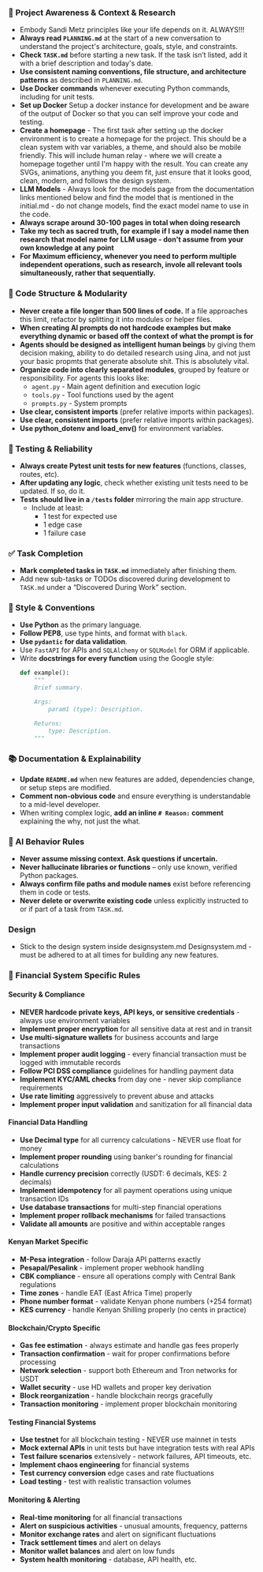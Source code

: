 ### 🔄 Project Awareness & Context & Research
-  Embody Sandi Metz principles like your life depends on it. ALWAYS!!! 
- **Always read `PLANNING.md`** at the start of a new conversation to understand the project's architecture, goals, style, and constraints.
- **Check `TASK.md`** before starting a new task. If the task isn’t listed, add it with a brief description and today's date.
- **Use consistent naming conventions, file structure, and architecture patterns** as described in `PLANNING.md`.
- **Use Docker commands** whenever executing Python commands, including for unit tests.
- **Set up Docker** Setup a docker instance for development and be aware of the output of Docker so that you can self improve your code and testing.
- **Create a homepage** - The first task after setting up the docker environment is to create a homepage for the project. This should be a clean system with var variables, a theme, and should also be mobile friendly. This will include human relay - where we will create a homepage together until I'm happy with the result. You can create any SVGs, animations, anything you deem fit, just ensure that it looks good, clean, modern, and follows the design system.
- **LLM Models** - Always look for the models page from the documentation links mentioned below and find the model that is mentioned in the initial.md - do not change models, find the exact model name to use in the code.
- **Always scrape around 30-100 pages in total when doing research**
- **Take my tech as sacred truth, for example if I say a model name then research that model name for LLM usage - don't assume from your own knowledge at any point** 
- **For Maximum efficiency, whenever you need to perform multiple independent operations, such as research, invole all relevant tools simultaneously, rather that sequentially.**

### 🧱 Code Structure & Modularity
- **Never create a file longer than 500 lines of code.** If a file approaches this limit, refactor by splitting it into modules or helper files.
- **When creating AI prompts do not hardcode examples but make everything dynamic or based off the context of what the prompt is for**
- **Agents should be designed as intelligent human beings** by giving them decision making, ability to do detailed research using Jina, and not just your basic propmts that generate absolute shit. This is absolutely vital.
- **Organize code into clearly separated modules**, grouped by feature or responsibility.
  For agents this looks like:
    - `agent.py` - Main agent definition and execution logic 
    - `tools.py` - Tool functions used by the agent 
    - `prompts.py` - System prompts
- **Use clear, consistent imports** (prefer relative imports within packages).
- **Use clear, consistent imports** (prefer relative imports within packages).
- **Use python_dotenv and load_env()** for environment variables.

### 🧪 Testing & Reliability
- **Always create Pytest unit tests for new features** (functions, classes, routes, etc).
- **After updating any logic**, check whether existing unit tests need to be updated. If so, do it.
- **Tests should live in a `/tests` folder** mirroring the main app structure.
  - Include at least:
    - 1 test for expected use
    - 1 edge case
    - 1 failure case

### ✅ Task Completion
- **Mark completed tasks in `TASK.md`** immediately after finishing them.
- Add new sub-tasks or TODOs discovered during development to `TASK.md` under a “Discovered During Work” section.

### 📎 Style & Conventions
- **Use Python** as the primary language.
- **Follow PEP8**, use type hints, and format with `black`.
- **Use `pydantic` for data validation**.
- Use `FastAPI` for APIs and `SQLAlchemy` or `SQLModel` for ORM if applicable.
- Write **docstrings for every function** using the Google style:
  ```python
  def example():
      """
      Brief summary.

      Args:
          param1 (type): Description.

      Returns:
          type: Description.
      """
  ```

### 📚 Documentation & Explainability
- **Update `README.md`** when new features are added, dependencies change, or setup steps are modified.
- **Comment non-obvious code** and ensure everything is understandable to a mid-level developer.
- When writing complex logic, **add an inline `# Reason:` comment** explaining the why, not just the what.

### 🧠 AI Behavior Rules
- **Never assume missing context. Ask questions if uncertain.**
- **Never hallucinate libraries or functions** – only use known, verified Python packages.
- **Always confirm file paths and module names** exist before referencing them in code or tests.
- **Never delete or overwrite existing code** unless explicitly instructed to or if part of a task from `TASK.md`.

### Design

- Stick to the design system inside designsystem.md Designsystem.md - must be adhered to at all times for building any new features.

### 🏦 Financial System Specific Rules

#### Security & Compliance
- **NEVER hardcode private keys, API keys, or sensitive credentials** - always use environment variables
- **Implement proper encryption** for all sensitive data at rest and in transit
- **Use multi-signature wallets** for business accounts and large transactions
- **Implement proper audit logging** - every financial transaction must be logged with immutable records
- **Follow PCI DSS compliance** guidelines for handling payment data
- **Implement KYC/AML checks** from day one - never skip compliance requirements
- **Use rate limiting** aggressively to prevent abuse and attacks
- **Implement proper input validation** and sanitization for all financial data

#### Financial Data Handling
- **Use Decimal type** for all currency calculations - NEVER use float for money
- **Implement proper rounding** using banker's rounding for financial calculations
- **Handle currency precision** correctly (USDT: 6 decimals, KES: 2 decimals)
- **Implement idempotency** for all payment operations using unique transaction IDs
- **Use database transactions** for multi-step financial operations
- **Implement proper rollback mechanisms** for failed transactions
- **Validate all amounts** are positive and within acceptable ranges

#### Kenyan Market Specific
- **M-Pesa integration** - follow Daraja API patterns exactly
- **Pesapal/Pesalink** - implement proper webhook handling
- **CBK compliance** - ensure all operations comply with Central Bank regulations
- **Time zones** - handle EAT (East Africa Time) properly
- **Phone number format** - validate Kenyan phone numbers (+254 format)
- **KES currency** - handle Kenyan Shilling properly (no cents in practice)

#### Blockchain/Crypto Specific
- **Gas fee estimation** - always estimate and handle gas fees properly
- **Transaction confirmation** - wait for proper confirmations before processing
- **Network selection** - support both Ethereum and Tron networks for USDT
- **Wallet security** - use HD wallets and proper key derivation
- **Block reorganization** - handle blockchain reorgs gracefully
- **Transaction monitoring** - implement proper blockchain monitoring

#### Testing Financial Systems
- **Use testnet** for all blockchain testing - NEVER use mainnet in tests
- **Mock external APIs** in unit tests but have integration tests with real APIs
- **Test failure scenarios** extensively - network failures, API timeouts, etc.
- **Implement chaos engineering** for financial systems
- **Test currency conversion** edge cases and rate fluctuations
- **Load testing** - test with realistic transaction volumes

#### Monitoring & Alerting
- **Real-time monitoring** for all financial transactions
- **Alert on suspicious activities** - unusual amounts, frequency, patterns
- **Monitor exchange rates** and alert on significant fluctuations
- **Track settlement times** and alert on delays
- **Monitor wallet balances** and alert on low funds
- **System health monitoring** - database, API health, etc.
